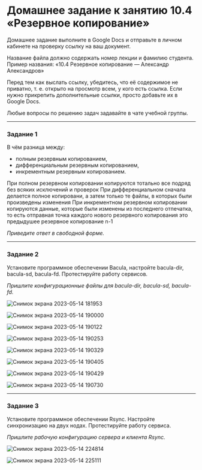 # Домашнее задание к занятию 10.4 «Резервное копирование»

Домашнее задание выполните в Google Docs и отправьте в личном кабинете на проверку ссылку на ваш документ.

Название файла должно содержать номер лекции и фамилию студента. Пример названия: «10.4 Резервное копирование — Александр Александров»

Перед тем как выслать ссылку, убедитесь, что её содержимое не приватно, т. е.  открыто на просмотр всем, у кого есть ссылка. Если нужно прикрепить дополнительные ссылки, просто добавьте их в Google Docs.

Любые вопросы по решению задач задавайте в чате учебной группы.

---

### Задание 1

В чём разница между:

- полным резервным копированием,
- дифференциальным резервным копированием,
- инкрементным резервным копированием.

При полном резервном копировании копируются тотально все подряд без всяких исключений и проверок
При дифференциальном сначала делается полное копировани, а затем только те файлы, в которых были произведены изменения
При  инкрементном резервном копировании копируются данные, которые были изменены из последнего отпечатка, то есть отправная точка
каждого нового резервного копирования это предыдушее резервное копирование n-1

*Приведите ответ в свободной форме.*

---

### Задание 2

Установите программное обеспечении Bacula, настройте bacula-dir, bacula-sd,  bacula-fd. Протестируйте работу сервисов.

*Пришлите конфигурационные файлы для bacula-dir, bacula-sd,  bacula-fd.*


![Снимок экрана 2023-05-14 181953](https://github.com/netology-code/srlb-homework/assets/122460278/7734e475-a8dc-448f-b0a1-9e3f5b9fcb7a)

![Снимок экрана 2023-05-14 190000](https://github.com/netology-code/srlb-homework/assets/122460278/f01480f9-4cc8-4c73-8309-c066ed7c3734)

![Снимок экрана 2023-05-14 190122](https://github.com/netology-code/srlb-homework/assets/122460278/54a98373-f6af-4ab3-a185-48e2c4891efc)

![Снимок экрана 2023-05-14 190253](https://github.com/netology-code/srlb-homework/assets/122460278/77dd0756-e129-4548-9bad-7fc43697e194)

![Снимок экрана 2023-05-14 190329](https://github.com/netology-code/srlb-homework/assets/122460278/d779ae5e-e414-48c1-8446-0656a42834ab)

![Снимок экрана 2023-05-14 190405](https://github.com/netology-code/srlb-homework/assets/122460278/00703425-2be7-4e97-8ec0-85c86927e71a)

![Снимок экрана 2023-05-14 190429](https://github.com/netology-code/srlb-homework/assets/122460278/c911afee-a080-4a0d-8a77-39d61ab53020)

![Снимок экрана 2023-05-14 190730](https://github.com/netology-code/srlb-homework/assets/122460278/6f01d109-b81f-42e0-b0b7-c08cda7f2b41)



---

### Задание 3

Установите программное обеспечении Rsync. Настройте синхронизацию на двух нодах. Протестируйте работу сервиса.

*Пришлите рабочую конфигурацию сервера и клиента Rsync.*

![Снимок экрана 2023-05-14 224814](https://github.com/netology-code/srlb-homework/assets/122460278/71822b2e-bc79-476d-a30d-8f66fec8b1d0)

![Снимок экрана 2023-05-14 225111](https://github.com/netology-code/srlb-homework/assets/122460278/75412807-e8a5-44f8-9f3b-c43e9dbb0fcf)


